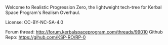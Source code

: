 Welcome to Realistic Progression Zero, the lightweight tech-tree for Kerbal Space Program's Realism Overhaul.

License: CC-BY-NC-SA-4.0

Forum thread: http://forum.kerbalspaceprogram.com/threads/99010
Github Repo:  https://gihub.com/KSP-RO/RP-0
